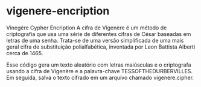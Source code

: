 # vigenere-encription
Vinegére Cypher Encription
A cifra de Vigenère é um método de criptografia que usa uma série de diferentes cifras de César baseadas em letras de uma senha. Trata-se de uma versão simplificada de uma mais geral cifra de substituição polialfabética, inventada por Leon Battista Alberti cerca de 1465.

Esse código gera um texto aleatório com letras maiúsculas e o criptografa usando a cifra de Vigenère e a palavra-chave TESSOFTHEDURBERVILLES. Em seguida, salva o texto cifrado em um arquivo chamado vigenere.cipher.
